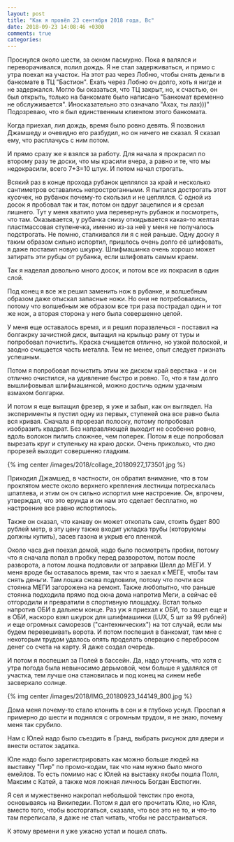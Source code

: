 ```yaml
---
layout: post
title: "Как я провёл 23 сентября 2018 года, Вс"
date: 2018-09-23 14:08:46 +0300
comments: true
categories: 
---
```

Проснулся около шести, за окном пасмурно. Пока я валялся и переворачивался, полил дождь. Я не стал задерживаться, и прямо с утра поехал на участок. На этот раз через Лобню, чтобы снять деньги в банкомате в ТЦ "Бастион". Ехать через Лобню оч долго, хоть я нигде и не задержался. Могло бы оказаться, что ТЦ закрыт, но, к счастью, он был открыть, только на банкомате было написано "Банкомат временно не обслуживается". Иносказательно это означало "Ахах, ты лах)))" Подозреваю, что я был единственным клиентом этого банкомата.

Когда приехал, лил дождь, время было ровно девять. Я позвонил Джамшеду и очевидно его разбудил, но он ничего не сказал. Я сказал ему, что расплачусь с ним потом.

И прямо сразу же я взялся за работу. Для начала я прокрасил по второму разу те доски, что мы красили вчера, а равно и те, что мы недокрасили, всего 7+3=10 штук. И потом начал строгать.

Всякий раз в конце прохода рубанок цеплялся за край и несколько сантиметров оставались непростроганными. Я пытался дострогать этот кусочек, но рубанок почему-то скользил и не цеплялся. С одной из досок я пробовал так и так, потом он вдруг зацепился и я срезал лишнего. Тут у меня хватило ума перевернуть рубанок и посмотреть, что там. Оказывается, у рубанка снизу откидывается какая-то желтая пластмассовая ступенечка, именно из-за неё у меня не получалось подстрогать. Не помню, сталкивался ли я с ней раньше. Одну доску я таким образом сильно испортил, пришлось очень долго её шлифовать, я даже поставил новую шкурку. Шлифмашинка очень хорошо может затирать эти рубцы от рубанка, если шлифовать самым краем.

Так я наделал довольно много досок, и потом все их покрасил в один слой.

Под конец я все же решил заменить нож в рубанке, и волшебным образом даже отыскал запасные ножи. Но они не потребовались, потому что волшебным же образом все три раза пострадал один и тот же нож, а вторая сторона у него была совершенно целой.

У меня еще оставалось время, и я решил поразвлечься - поставил на болгакрку зачистной диск, вытащил на крыльцо раму от туры и попробовал почистить. Краска счищается отлично, но узкой полоской, и заодно счищается часть металла. Тем не менее, опыт следует признать успешным.

Потом я попробовал почистить этим же диском край верстака - и он отлично очистился, на удивление быстро и ровно. То, что я там долго вышлифовывал шлифмашинкой, можно достичь одним удачным взмахом болгарки.

И потом я еще вытащил фрезер, я уже и забыл, как он выглядел. На эксперименты я пустил одну из первых, ступеней она все равно была вся кривая. Сначала я прорезал полоску, потому попробовал изобразить квадрат. Без направляющей выходит не особенно ровно, вдоль волокон пилить сложнее, чем поперек. Потом я еще попробовал вырезать круг и ступеньку на краю доски. Очень приколько, что дно прорезей выходит совершенно гладким.

{% img center /images/2018/collage_20180927_173501.jpg %}

Приходил Джамшед, в частности, он обратил внимание, что в том проклятом месте около верхнего крепления лестницы потрескалась шпатлева, и этим он оч сильно испортил мне настроение. Он, впрочем, утверждал, что это ерунда и он нам это сделает бесплатно, но настроение все равно испортилось.

Также он сказал, что канаву он может откопать сам, стоить будет 800 рублей метр, в эту цену также входит укладка трубы (которуюмы должны купить), засев газона и укрыв его пленкой.

Около часа дня поехал домой, надо было посмотреть пробки, потому что я сначала попал в пробку перед разворотом, потом после разворота, а потом лошка подловили от заправки Шелл до МЕГИ. У меня вроде бы оставалось время, так что я заехал к МЕГЕ, чтобы там снять деньги. Там лошка снова подловили, потому что почти вся стоянка МЕГИ загорожена на ремонт. Также любопытно, что раньше стоянка подходила прямо под окна дома напротив Меги, а сейчас её отгородили и превратили в спортивную площадку. Встал только напротив ОБИ в дальнем конце. Раз уж я приехал к ОБИ, то зашел еще и в ОБИ, наскоро взял шкурок для шлифмашинки (LUX, 5 шт за 99 рублей) и еще огромных саморезов ("сантехнических") на тот случай, если мы будем перевешивать ворота. И потом поспешил в банкомат, там мне с некоторым трудом удалось опять проделать операцию с перебросом денег со счета на карту. Я даже создал очередь.

И потом я поспешил за Полей в бассейн. Да, надо уточнить, что хотя с утра погода была невыносимо дерьмовой, чем больше я удалялся от участка, тем лучше она становилась и под конец на синем небе засверкало солнце.

{% img center /images/2018/IMG_20180923_144149_800.jpg %}
 
Дома меня почему-то стало клонить в сон и я глубоко уснул. Проспал я примерно до шести и поднялся с огромным трудом, я не знаю, почему меня так срубило.

Нам с Юлей надо было съездить в Гранд, выбрать рисунок для двери и внести остаток задатка.


Юле надо было зарегистрировать как можно больше людей на выставку "Пир" по промо-кодам, так что нам нужно было много емейлов. То есть помимо нас с Юлей на выставку якобы пошла Поля, Максим с Катей, а также моя ложная личнось Богдан Евстюгин. 


Я сел и мужественно накропал небольшой текстик про енота, основываясь на Википедии. Потом я дал его прочитать Юле, но Юля, вместо того, чтобы восторгаться, сказала, что все это не то, и что-то там переписала, я даже не стал читать, чтобы не расстраиваться.

К этому времени я уже ужасно устал и пошел спать.